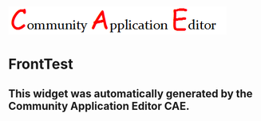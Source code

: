 ![CAE](https://github.com/PhilCAEOrg/CAE-Deployment-Temp/blob/gh-pages/frontendComponent-10001/img/logo.png)  

FrontTest
===================


This widget was automatically generated by the Community Application Editor CAE.  
---------------
